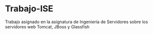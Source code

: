 # Trabajo-ISE
Trabajo asignado en la asignatura de Ingeniería de Servidores sobre los servidores web Tomcat, JBoss y Glassfish
